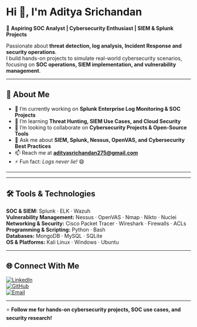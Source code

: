 

# Hi 👋, I'm Aditya Srichandan  

🔐 **Aspiring SOC Analyst | Cybersecurity Enthusiast | SIEM & Splunk Projects**  

Passionate about **threat detection, log analysis, Incident Response and security operations**.  
I build hands-on projects to simulate real-world cybersecurity scenarios, focusing on **SOC operations, SIEM implementation, and vulnerability management**.  

---

## 🚀 About Me
- 🔭 I’m currently working on **Splunk Enterprise Log Monitoring & SOC Projects**  
- 🌱 I’m learning **Threat Hunting, SIEM Use Cases, and Cloud Security**  
- 👯 I’m looking to collaborate on **Cybersecurity Projects & Open-Source Tools**  
- 💬 Ask me about **SIEM, Splunk, Nessus, OpenVAS, and Cybersecurity Best Practices**  
- 📫 Reach me at **adityasrichandan275@gmail.com**  
- ⚡ Fun fact: *Logs never lie!* 😄  

---


---

## 🛠️ Tools & Technologies
**SOC & SIEM:** Splunk · ELK · Wazuh  
**Vulnerability Management:** Nessus · OpenVAS · Nmap · Nikto · Nuclei  
**Networking & Security:** Cisco Packet Tracer · Wireshark · Firewalls · ACLs  
**Programming & Scripting:** Python · Bash   
**Databases:** MongoDB · MySQL · SQLite  
**OS & Platforms:** Kali Linux · Windows · Ubuntu  

---

## 🌐 Connect With Me
[![LinkedIn](https://img.shields.io/badge/LinkedIn-Connect-blue?logo=linkedin)](https://www.linkedin.com/in/aditya-srichandan/)  
[![GitHub](https://img.shields.io/badge/GitHub-Follow-black?logo=github)](https://github.com/Adi-CUTM)  
[![Email](https://img.shields.io/badge/Email-Contact-red?logo=gmail)](mailto:adityasrichandan275@gmail.com)  

---

⭐ **Follow me for hands-on cybersecurity projects, SOC use cases, and security research!**
